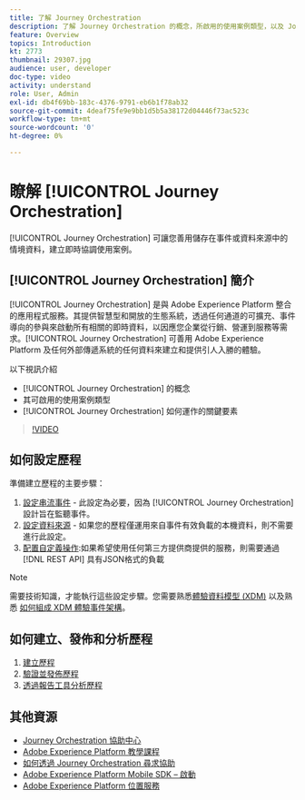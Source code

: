```yaml
---
title: 了解 Journey Orchestration
description: 了解 Journey Orchestration 的概念，所啟用的使用案例類型，以及 Journey Orchestration 運作方式的關鍵要素。
feature: Overview
topics: Introduction
kt: 2773
thumbnail: 29307.jpg
audience: user, developer
doc-type: video
activity: understand
role: User, Admin
exl-id: db4f69bb-183c-4376-9791-eb6b1f78ab32
source-git-commit: 4deaf75fe9e9bb1d5b5a38172d04446f73ac523c
workflow-type: tm+mt
source-wordcount: '0'
ht-degree: 0%

---
```


# 瞭解 [!UICONTROL Journey Orchestration]

[!UICONTROL Journey Orchestration] 可讓您善用儲存在事件或資料來源中的情境資料，建立即時協調使用案例。

## [!UICONTROL Journey Orchestration] 簡介

[!UICONTROL Journey Orchestration] 是與 Adobe Experience Platform 整合的應用程式服務。其提供智慧型和開放的生態系統，透過任何通道的可擴充、事件導向的參與來啟動所有相關的即時資料，以因應您企業從行銷、營運到服務等需求。[!UICONTROL Journey Orchestration] 可善用 Adobe Experience Platform 及任何外部傳遞系統的任何資料來建立和提供引人入勝的體驗。

以下視訊介紹

* [!UICONTROL Journey Orchestration] 的概念
* 其可啟用的使用案例類型
* [!UICONTROL Journey Orchestration] 如何運作的關鍵要素

>[!VIDEO](https://video.tv.adobe.com/v/29307?quality=12)

## 如何設定歷程

準備建立歷程的主要步驟：

1. [設定串流事件](/help/configuring-journey-orchestration/configure-streaming-events.md) - 此設定為必要，因為 [!UICONTROL Journey Orchestration] 設計旨在監聽事件。
1. [設定資料來源](/help/configuring-journey-orchestration/configure-data-sources.md) - 如果您的歷程僅運用來自事件有效負載的本機資料，則不需要進行此設定。
1. [配置自定義操作](/help/configuring-journey-orchestration/configure-actions.md):如果希望使用任何第三方提供商提供的服務，則需要通過 [!DNL REST API] 具有JSON格式的負載

>[!NOTE]
>
>需要技術知識，才能執行這些設定步驟。您需要熟悉[體驗資料模型 (XDM)](https://experienceleague.adobe.com/docs/platform-learn/tutorials/schemas/schemas-and-experience-data-model.html?lang=zh-Hant) 以及熟悉 [如何組成 XDM 體驗事件架構](https://experienceleague.adobe.com/docs/platform-learn/tutorials/schemas/create-schemas.html?lang=zh-Hant)。

## 如何建立、發佈和分析歷程

1. [建立歷程](/help/building-a-journey/creating-a-journey.md)
1. [驗證並發佈歷程](/help/validate-and-publish-a-journey.md)
1. [透過報告工具分析歷程](/help/analyze-a-journey-via-reporting-tools.md)

## 其他資源

* [Journey Orchestration 協助中心](https://experienceleague.adobe.com/docs/journeys/using/journey-orchestration-home.html?lang=zh-Hant)
* [Adobe Experience Platform 教學課程](https://experienceleague.adobe.com/docs/platform-learn/tutorials/overview.html?lang=zh-Hant)
* [如何透過 Journey Orchestration 尋求協助](/help/understanding-journey-orchestration.md)
* [Adobe Experience Platform Mobile SDK – 啟動](https://experienceleague.adobe.com/docs/platform-learn/data-collection/mobile-sdk/overview.html?lang=en)
* [Adobe Experience Platform 位置服務](https://experienceleague.adobe.com/docs/places/using/home.html?lang=zh-Hant)
